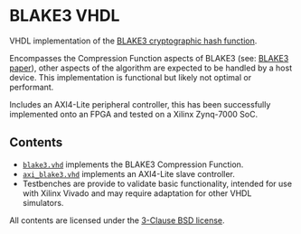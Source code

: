 # BLAKE3 VHDL
VHDL implementation of the [BLAKE3 cryptographic hash function](https://github.com/BLAKE3-team/BLAKE3).

Encompasses the Compression Function aspects of BLAKE3 (see: [BLAKE3 paper](https://github.com/BLAKE3-team/BLAKE3-specs/blob/master/blake3.pdf)), other aspects of the algorithm are expected to be handled by a host device. This implementation is functional but likely not optimal or performant.

Includes an AXI4-Lite peripheral controller, this has been successfully implemented onto an FPGA and tested on a Xilinx Zynq-7000 SoC.

## Contents
* [`blake3.vhd`](blake3.vhd) implements the BLAKE3 Compression Function.
* [`axi_blake3.vhd`](axi_blake3.vhd) implements an AXI4-Lite slave controller.
* Testbenches are provide to validate basic functionality, intended for use with Xilinx Vivado and may require adaptation for other VHDL simulators.

All contents are licensed under the [3-Clause BSD license](LICENSE).
